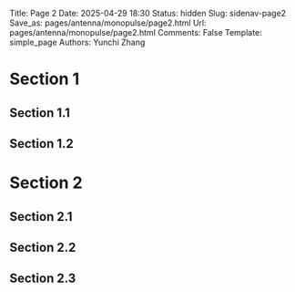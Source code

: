 Title: Page 2
Date: 2025-04-29 18:30
Status: hidden
Slug: sidenav-page2
Save_as: pages/antenna/monopulse/page2.html
Url: pages/antenna/monopulse/page2.html
Comments: False
Template: simple_page
Authors: Yunchi Zhang


# Section 1

## Section 1.1

## Section 1.2

# Section 2

## Section 2.1

## Section 2.2

## Section 2.3
